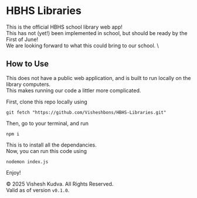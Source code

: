 # HBHS Libraries

This is the official HBHS school library web app! \
This has not (yet!) been implemented in school, but should be ready by the First of June! \
We are looking forward to what this could bring to our school. \

## How to Use

This does not have a public web application, and is built to run locally on the library computers. \
This makes running our code a littler more complicated.

First, clone this repo locally using 
```
git fetch "https://github.com/Visheshbons/HBHS-Libraries.git"
```

Then, go to your terminal, and run
```
npm i
```

This is to install all the dependancies. \
Now, you can run this code using 
```
nodemon index.js
```

Enjoy!

&copy; 2025 Vishesh Kudva. All Rights Reserved. \
Valid as of version `v0.1.0`.